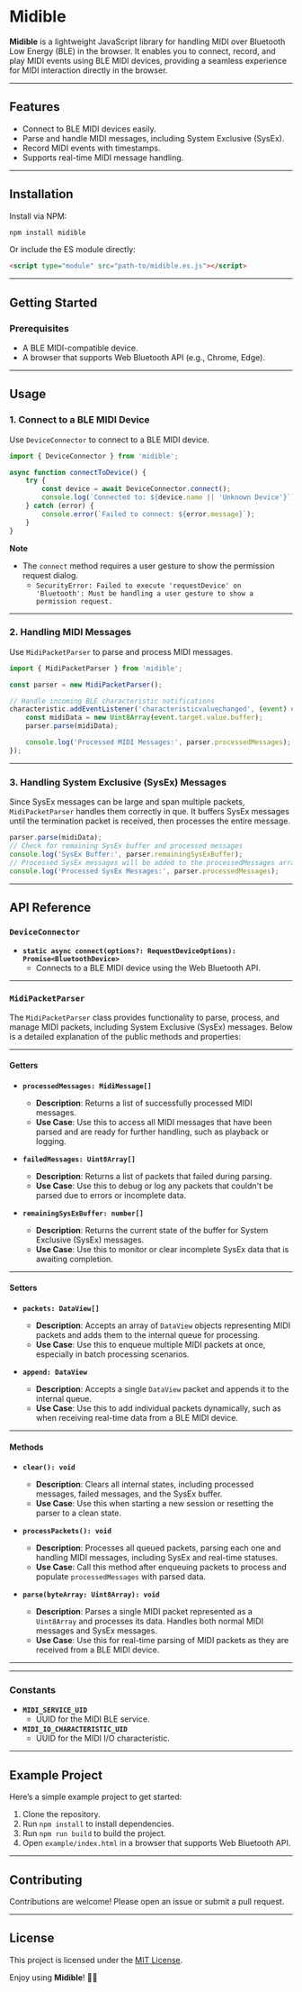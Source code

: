 # Midible

**Midible** is a lightweight JavaScript library for handling MIDI over Bluetooth Low Energy (BLE) in the browser. It enables you to connect, record, and play MIDI events using BLE MIDI devices, providing a seamless experience for MIDI interaction directly in the browser.

---

## Features

- Connect to BLE MIDI devices easily.
- Parse and handle MIDI messages, including System Exclusive (SysEx).
- Record MIDI events with timestamps.
- Supports real-time MIDI message handling.

---

## Installation

Install via NPM:

```bash
npm install midible
```

Or include the ES module directly:

```html
<script type="module" src="path-to/midible.es.js"></script>
```

---

## Getting Started

### Prerequisites

- A BLE MIDI-compatible device.
- A browser that supports Web Bluetooth API (e.g., Chrome, Edge).

---

## Usage

### 1. Connect to a BLE MIDI Device

Use `DeviceConnector` to connect to a BLE MIDI device.

```javascript
import { DeviceConnector } from 'midible';

async function connectToDevice() {
    try {
        const device = await DeviceConnector.connect();
        console.log(`Connected to: ${device.name || 'Unknown Device'}`);
    } catch (error) {
        console.error(`Failed to connect: ${error.message}`);
    }
}
```
**Note**
- The `connect` method requires a user gesture to show the permission request dialog.
  - `SecurityError: Failed to execute 'requestDevice' on 'Bluetooth': Must be handling a user gesture to show a permission request.`

---

### 2. Handling MIDI Messages

Use `MidiPacketParser` to parse and process MIDI messages.

```javascript
import { MidiPacketParser } from 'midible';

const parser = new MidiPacketParser();

// Handle incoming BLE characteristic notifications
characteristic.addEventListener('characteristicvaluechanged', (event) => {
    const midiData = new Uint8Array(event.target.value.buffer);
    parser.parse(midiData);

    console.log('Processed MIDI Messages:', parser.processedMessages);
});
```

---



### 3. Handling System Exclusive (SysEx) Messages
Since SysEx messages can be large and span multiple packets, `MidiPacketParser` handles them correctly in que.
It buffers SysEx messages until the termination packet is received, then processes the entire message.


```javascript
parser.parse(midiData);
// Check for remaining SysEx buffer and processed messages
console.log('SysEx Buffer:', parser.remainingSysExBuffer);
// Processed SysEx messages will be added to the processedMessages array
console.log('Processed SysEx Messages:', parser.processedMessages);
```

---

## API Reference

### **`DeviceConnector`**
- **`static async connect(options?: RequestDeviceOptions): Promise<BluetoothDevice>`**
  - Connects to a BLE MIDI device using the Web Bluetooth API.

---

### **`MidiPacketParser`**
The `MidiPacketParser` class provides functionality to parse, process, and manage MIDI packets, including System Exclusive (SysEx) messages. Below is a detailed explanation of the public methods and properties:

---

#### **Getters**

- **`processedMessages: MidiMessage[]`**
  - **Description**: Returns a list of successfully processed MIDI messages.
  - **Use Case**: Use this to access all MIDI messages that have been parsed and are ready for further handling, such as playback or logging.

- **`failedMessages: Uint8Array[]`**
  - **Description**: Returns a list of packets that failed during parsing.
  - **Use Case**: Use this to debug or log any packets that couldn't be parsed due to errors or incomplete data.

- **`remainingSysExBuffer: number[]`**
  - **Description**: Returns the current state of the buffer for System Exclusive (SysEx) messages.
  - **Use Case**: Use this to monitor or clear incomplete SysEx data that is awaiting completion.

---

#### **Setters**

- **`packets: DataView[]`**
  - **Description**: Accepts an array of `DataView` objects representing MIDI packets and adds them to the internal queue for processing.
  - **Use Case**: Use this to enqueue multiple MIDI packets at once, especially in batch processing scenarios.

- **`append: DataView`**
  - **Description**: Accepts a single `DataView` packet and appends it to the internal queue.
  - **Use Case**: Use this to add individual packets dynamically, such as when receiving real-time data from a BLE MIDI device.

---

#### **Methods**

- **`clear(): void`**
  - **Description**: Clears all internal states, including processed messages, failed messages, and the SysEx buffer.
  - **Use Case**: Use this when starting a new session or resetting the parser to a clean state.

- **`processPackets(): void`**
  - **Description**: Processes all queued packets, parsing each one and handling MIDI messages, including SysEx and real-time statuses.
  - **Use Case**: Call this method after enqueuing packets to process and populate `processedMessages` with parsed data.

- **`parse(byteArray: Uint8Array): void`**
  - **Description**: Parses a single MIDI packet represented as a `Uint8Array` and processes its data. Handles both normal MIDI messages and SysEx messages.
  - **Use Case**: Use this for real-time parsing of MIDI packets as they are received from a BLE MIDI device.

---

---

### Constants

- **`MIDI_SERVICE_UID`**
  - UUID for the MIDI BLE service.
- **`MIDI_IO_CHARACTERISTIC_UID`**
  - UUID for the MIDI I/O characteristic.

---

## Example Project

Here’s a simple example project to get started:
1. Clone the repository.
2. Run `npm install` to install dependencies.
3. Run `npm run build` to build the project.
4. Open `example/index.html` in a browser that supports Web Bluetooth API.

---

## Contributing

Contributions are welcome! Please open an issue or submit a pull request.

---

## License

This project is licensed under the [MIT License](LICENSE).

Enjoy using **Midible**! 🎹🎶
